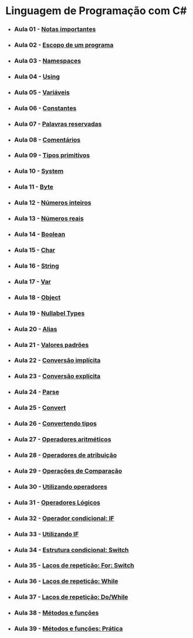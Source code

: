 # Linguagem de Programação com C#

- ### Aula 01 - [Notas importantes](./classroom-01)
- ### Aula 02 - [Escopo de um programa](./classroom-02)
- ### Aula 03 - [Namespaces](./classroom-03)
- ### Aula 04 - [Using](./classroom-04)
- ### Aula 05 - [Variáveis](./classroom-05)
- ### Aula 06 - [Constantes](./classroom-06)
- ### Aula 07 - [Palavras reservadas](./classroom-07)
- ### Aula 08 - [Comentários](./classroom-08)
- ### Aula 09 - [Tipos primitivos](./classroom-09)
- ### Aula 10 - [System](./classroom-10)
- ### Aula 11 - [Byte](./classroom-11)
- ### Aula 12 - [Números inteiros](./classroom-12)
- ### Aula 13 - [Números reais](./classroom-13)
- ### Aula 14 - [Boolean](./classroom-14)
- ### Aula 15 - [Char](./classroom-15)
- ### Aula 16 - [String](./classroom-16)
- ### Aula 17 - [Var](./classroom-17)
- ### Aula 18 - [Object](./classroom-18)
- ### Aula 19 - [Nullabel Types](./classroom-19)
- ### Aula 20 - [Alias](./classroom-20)
- ### Aula 21 - [Valores padrões](./classroom-21)
- ### Aula 22 - [Conversão implícita](./classroom-22)
- ### Aula 23 - [Conversão explícita](./classroom-23)
- ### Aula 24 - [Parse](./classroom-24)
- ### Aula 25 - [Convert](./classroom-25)
- ### Aula 26 - [Convertendo tipos](./classroom-26)
- ### Aula 27 - [Operadores aritméticos](./classroom-27)
- ### Aula 28 - [Operadores de atribuição](./classroom-28)
- ### Aula 29 - [Operações de Comparação](./classroom-29)
- ### Aula 30 - [Utilizando operadores](./classroom-30)
- ### Aula 31 - [Operadores Lógicos](./classroom-31)
- ### Aula 32 - [Operador condicional: IF](./classroom-32)
- ### Aula 33 - [Utilizando IF](./classroom-33)
- ### Aula 34 - [Estrutura condicional: Switch](./classroom-34) 
- ### Aula 35 - [Laços de repetição: For: Switch](./classroom-35)
- ### Aula 36 - [Laços de repetição: While](./classroom-36) 
- ### Aula 37 - [Laços de repetição: Do/While](./classroom-37) 
- ### Aula 38 - [Métodos e funções](./classroom-38)
- ### Aula 39 - [Métodos e funções: Prática](./classroom-39)